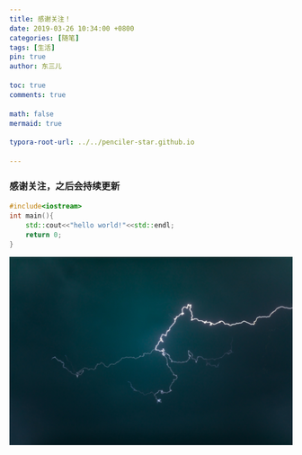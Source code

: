 ```yaml
---
title: 感谢关注！
date: 2019-03-26 10:34:00 +0800
categories: [随笔]
tags: [生活]
pin: true
author: 东三儿

toc: true
comments: true

math: false
mermaid: true

typora-root-url: ../../penciler-star.github.io
 
---
```


### 感谢关注，之后会持续更新

```c++
#include<iostream>
int main(){
	std::cout<<"hello world!"<<std::endl;
	return 0;
}
```

![wallhaven-1j7vo3](../assets/blog_res/2019-03-26-hello-world.assets/wallhaven-1j7vo3.jpg)
